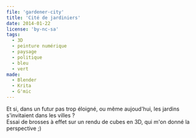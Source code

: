 ```yaml
---
file: 'gardener-city'
title: 'Cité de jardiniers'
date: 2014-01-22
license: 'by-nc-sa'
tags:
  - 3D
  - peinture numérique
  - paysage
  - politique
  - bleu
  - vert
made:
  - Blender
  - Krita
  - G'mic
---
```


Et si, dans un futur pas trop éloigné, ou même aujoud'hui, les jardins s'invitaient dans les villes ?   
Essai de brosses à effet sur un rendu de cubes en 3D, qui m'on donné la perspective ;)   
